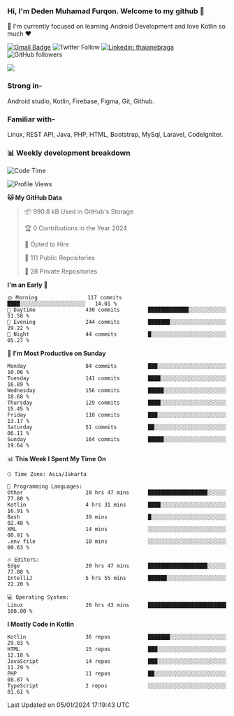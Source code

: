 ### Hi, I'm Deden Muhamad Furqon. Welcome to my github 👋

<!--
**furqoncreative/furqoncreative** is a ✨ _special_ ✨ repository because its `README.md` (this file) appears on your GitHub profile.

Here are some ideas to get you started:

- 🔭 I’m currently working on ...
- 👯 I’m looking to collaborate on ...
- 🤔 I’m looking for help with ...
- 💬 Ask me about ...
- 📫 How to reach me: ...
- 😄 Pronouns: ...
- ⚡ Fun fact: ...
-->

  🌱 I'm currently focused on learning Android Development and love Kotlin so much ❤ 

[![Gmail Badge](https://img.shields.io/badge/-furqoncreative24@gmail.com-c14438?style=flat-square&logo=Gmail&logoColor=white&link=mailto:furqoncreative24@gmail.com)](mailto:furqoncreative24@gmail.com)
![Twitter Follow](https://img.shields.io/twitter/follow/furqoncreative?label=Follow)
[![Linkedin: thaianebraga](https://img.shields.io/badge/-Deden_Muhamad_Furqon-blue?style=flat-square&logo=Linkedin&logoColor=white&link=https://www.linkedin.com/in/anmol-p-singh/)](https://www.linkedin.com/in/furqoncreative/)
![GitHub followers](https://img.shields.io/github/followers/furqoncreative?label=Follow&style=social)

<img src="https://github-readme-stats.sera5-dev.vercel.app/api?username=furqoncreative&hide=stars&show_icons=true&count_private=true&include_all_commits=true&title_color=#008080&icon_color=#008080&hide_border=true" width="">

### Strong in-

Android studio, Kotlin, Firebase, Figma, Git, Github.

### Familiar with-
Linux, REST API, Java, PHP, HTML, Bootstrap, MySql, Laravel, CodeIgniter.

### 📊 Weekly development breakdown

<!--START_SECTION:waka-->
![Code Time](http://img.shields.io/badge/Code%20Time-1%2C691%20hrs%2046%20mins-blue)

![Profile Views](http://img.shields.io/badge/Profile%20Views-0-blue)

**🐱 My GitHub Data** 

> 📦 990.8 kB Used in GitHub's Storage 
 > 
> 🏆 0 Contributions in the Year 2024
 > 
> 💼 Opted to Hire
 > 
> 📜 111 Public Repositories 
 > 
> 🔑 28 Private Repositories 
 > 
**I'm an Early 🐤** 

```text
🌞 Morning                117 commits         ████░░░░░░░░░░░░░░░░░░░░░   14.01 % 
🌆 Daytime                430 commits         █████████████░░░░░░░░░░░░   51.50 % 
🌃 Evening                244 commits         ███████░░░░░░░░░░░░░░░░░░   29.22 % 
🌙 Night                  44 commits          █░░░░░░░░░░░░░░░░░░░░░░░░   05.27 % 
```
📅 **I'm Most Productive on Sunday** 

```text
Monday                   84 commits          ███░░░░░░░░░░░░░░░░░░░░░░   10.06 % 
Tuesday                  141 commits         ████░░░░░░░░░░░░░░░░░░░░░   16.89 % 
Wednesday                156 commits         █████░░░░░░░░░░░░░░░░░░░░   18.68 % 
Thursday                 129 commits         ████░░░░░░░░░░░░░░░░░░░░░   15.45 % 
Friday                   110 commits         ███░░░░░░░░░░░░░░░░░░░░░░   13.17 % 
Saturday                 51 commits          ██░░░░░░░░░░░░░░░░░░░░░░░   06.11 % 
Sunday                   164 commits         █████░░░░░░░░░░░░░░░░░░░░   19.64 % 
```


📊 **This Week I Spent My Time On** 

```text
🕑︎ Time Zone: Asia/Jakarta

💬 Programming Languages: 
Other                    20 hrs 47 mins      ███████████████████░░░░░░   77.80 % 
Kotlin                   4 hrs 31 mins       ████░░░░░░░░░░░░░░░░░░░░░   16.91 % 
Bash                     39 mins             █░░░░░░░░░░░░░░░░░░░░░░░░   02.48 % 
XML                      14 mins             ░░░░░░░░░░░░░░░░░░░░░░░░░   00.91 % 
.env file                10 mins             ░░░░░░░░░░░░░░░░░░░░░░░░░   00.63 % 

🔥 Editors: 
Edge                     20 hrs 47 mins      ███████████████████░░░░░░   77.80 % 
IntelliJ                 5 hrs 55 mins       ██████░░░░░░░░░░░░░░░░░░░   22.20 % 

💻 Operating System: 
Linux                    26 hrs 43 mins      █████████████████████████   100.00 % 
```

**I Mostly Code in Kotlin** 

```text
Kotlin                   36 repos            ███████░░░░░░░░░░░░░░░░░░   29.03 % 
HTML                     15 repos            ███░░░░░░░░░░░░░░░░░░░░░░   12.10 % 
JavaScript               14 repos            ███░░░░░░░░░░░░░░░░░░░░░░   11.29 % 
PHP                      11 repos            ██░░░░░░░░░░░░░░░░░░░░░░░   08.87 % 
TypeScript               2 repos             ░░░░░░░░░░░░░░░░░░░░░░░░░   01.61 % 
```




 Last Updated on 05/01/2024 17:19:43 UTC
<!--END_SECTION:waka-->

